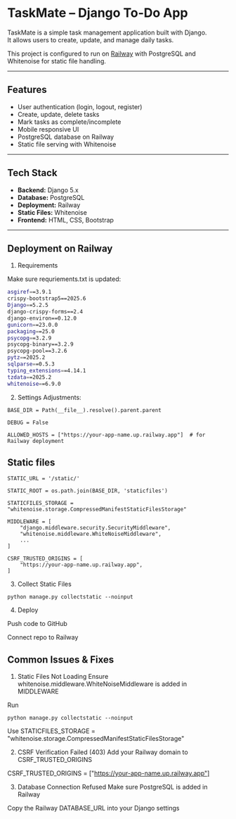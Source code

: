 # TaskMate – Django To-Do App

TaskMate is a simple task management application built with Django.  
It allows users to create, update, and manage daily tasks.  

This project is configured to run on [Railway](https://railway.app) with PostgreSQL and Whitenoise for static file handling.

---

##  Features
- User authentication (login, logout, register)
- Create, update, delete tasks
- Mark tasks as complete/incomplete
- Mobile responsive UI
- PostgreSQL database on Railway
- Static file serving with Whitenoise

---

##  Tech Stack
- **Backend:** Django 5.x
- **Database:** PostgreSQL
- **Deployment:** Railway
- **Static Files:** Whitenoise
- **Frontend:** HTML, CSS, Bootstrap

---

##  Deployment on Railway
1. Requirements

Make sure requriements.txt is updated:

```bash
asgiref==3.9.1
crispy-bootstrap5==2025.6
Django==5.2.5
django-crispy-forms==2.4
django-environ==0.12.0
gunicorn==23.0.0
packaging==25.0
psycopg==3.2.9
psycopg-binary==3.2.9
psycopg-pool==3.2.6
pytz==2025.2
sqlparse==0.5.3
typing_extensions==4.14.1
tzdata==2025.2
whitenoise==6.9.0

```

2. Settings Adjustments:
```
BASE_DIR = Path(__file__).resolve().parent.parent

DEBUG = False

ALLOWED_HOSTS = ["https://your-app-name.up.railway.app"]  # for Railway deployment
```
## Static files
```
STATIC_URL = '/static/'

STATIC_ROOT = os.path.join(BASE_DIR, 'staticfiles')

STATICFILES_STORAGE = "whitenoise.storage.CompressedManifestStaticFilesStorage"

MIDDLEWARE = [
    "django.middleware.security.SecurityMiddleware",
    "whitenoise.middleware.WhiteNoiseMiddleware",
    ...
]

CSRF_TRUSTED_ORIGINS = [
    "https://your-app-name.up.railway.app",
]
```
3. Collect Static Files
```
python manage.py collectstatic --noinput
```
4. Deploy

Push code to GitHub

Connect repo to Railway


## Common Issues & Fixes
1. Static Files Not Loading
Ensure whitenoise.middleware.WhiteNoiseMiddleware is added in MIDDLEWARE

Run 
```
python manage.py collectstatic --noinput
```
Use 
STATICFILES_STORAGE = "whitenoise.storage.CompressedManifestStaticFilesStorage"

2. CSRF Verification Failed (403)
Add your Railway domain to CSRF_TRUSTED_ORIGINS

CSRF_TRUSTED_ORIGINS = ["https://your-app-name.up.railway.app"]

3. Database Connection Refused
Make sure PostgreSQL is added in Railway

Copy the Railway DATABASE_URL into your Django settings
